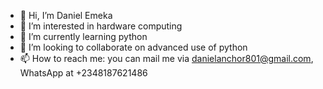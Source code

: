 - 👋 Hi, I’m Daniel Emeka
- 👀 I’m interested in hardware computing
- 🌱 I’m currently learning python
- 💞️ I’m looking to collaborate on advanced use of python
- 📫 How to reach me: you can mail me via danielanchor801@gmail.com, WhatsApp at +2348187621486

<!---
DANNY801-LIGHT/DANNY801-LIGHT is a ✨ special ✨ repository because its `README.md` (this file) appears on your GitHub profile.
You can click the Preview link to take a look at your changes.
--->
